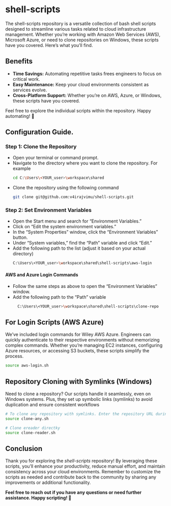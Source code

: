 # shell-scripts

The shell-scripts repository is a versatile collection of bash shell scripts designed to streamline various tasks related to cloud infrastructure management. Whether you’re working with Amazon Web Services (AWS), Microsoft Azure, or need to clone repositories on Windows, these scripts have you covered. Here’s what you’ll find.

## Benefits

- **Time Savings:** Automating repetitive tasks frees engineers to focus on critical work.
- **Easy Maintenance:** Keep your cloud environments consistent as services evolve.
- **Cross-Platform Support:** Whether you’re on AWS, Azure, or Windows, these scripts have you covered.

Feel free to explore the individual scripts within the repository. Happy automating! 🚀

## Configuration Guide.

### Step 1: Clone the Repository

- Open your terminal or command prompt.
- Navigate to the directory where you want to clone the repository. For example
  ```bash
  cd C:\Users\<YOUR_user>\workspace\shared
  ```
- Clone the repository using the following command
  ```bash
  git clone git@github.com:v4irajvimu/shell-scripts.git
  ```

### Step 2: Set Environment Variables

- Open the Start menu and search for “Environment Variables.”
- Click on “Edit the system environment variables.”
- In the “System Properties” window, click the “Environment Variables” button.
- Under “System variables,” find the “Path” variable and click “Edit.”
- Add the following path to the list (adjust it based on your actual directory)
  ```bash
  C:\Users\<YOUR_user>\workspace\shared\shell-scripts\aws-login
  ```

#### AWS and Azure Login Commands

- Follow the same steps as above to open the “Environment Variables” window.
- Add the following path to the “Path” variable
  ```bash
    C:\Users\<YOUR_user>\workspace\shared\shell-scripts\clone-repo
  ```

## For Login Scripts (AWS Azure)

We’ve included login commands for Wiley AWS Azure. Engineers can quickly authenticate to their respective environments without memorizing complex commands. Whether you’re managing EC2 instances, configuring Azure resources, or accessing S3 buckets, these scripts simplify the process.

```bash
source aws-login.sh
```

## Repository Cloning with Symlinks (Windows)

Need to clone a repository? Our scripts handle it seamlessly, even on Windows systems. Plus, they set up symbolic links (symlinks) to avoid duplication and ensure consistent workflows

```bash
# To clone any repository with symlinks. Enter the repository URL during the process
source clone-any.sh

# Clone ereader directky
source clone-reader.sh
```

## Conclusion

Thank you for exploring the _shell-scripts_ repository! By leveraging these scripts, you’ll enhance your productivity, reduce manual effort, and maintain consistency across your cloud environments. Remember to customize the scripts as needed and contribute back to the community by sharing any improvements or additional functionality.

**Feel free to reach out if you have any questions or need further assistance. Happy scripting! 🚀**

